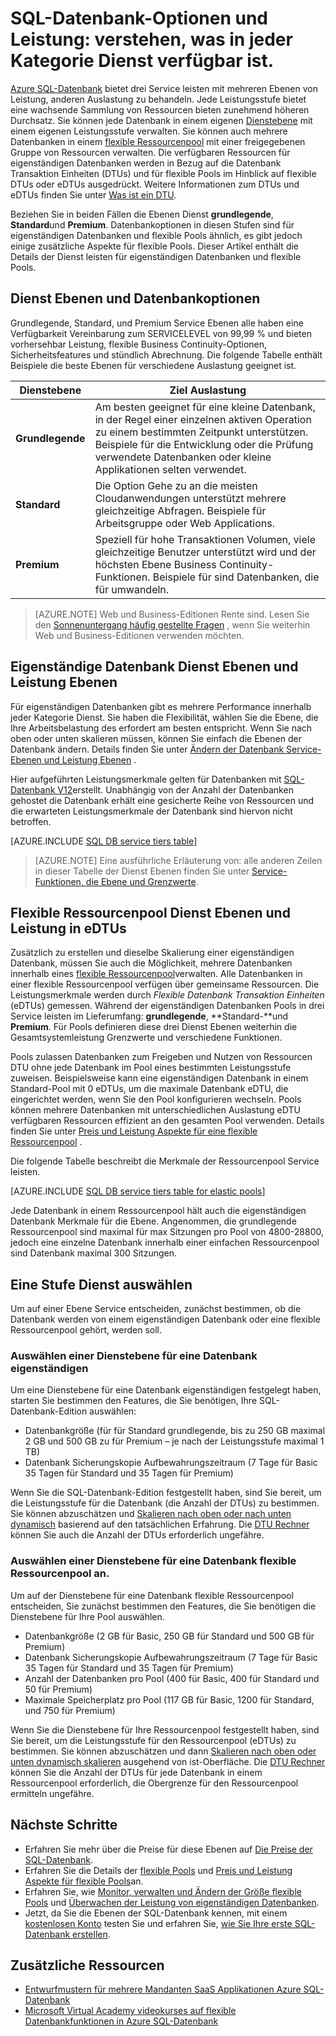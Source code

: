 <properties
    pageTitle="SQL-Datenbank Leistung und Optionen: Service Ebenen | Microsoft Azure"
    description="Vergleichen Sie die SQL-Datenbank Leistung und Business Continuity-Funktionen der Dienst leisten, Kosten und Videofunktionen abzuwägen beim Skalieren."
    keywords="Datenbankoptionen, die Leistung der Datenbank"
    services="sql-database"
    documentationCenter=""
    authors="CarlRabeler"
    manager="jhubbard"
    editor="CarlRabeler"/>

<tags
    ms.service="sql-database"
    ms.devlang="na"
    ms.topic="get-started-article"
    ms.tgt_pltfrm="na"
    ms.workload="data-management"
    ms.date="08/10/2016"
    ms.author="carlrab"/>

# <a name="sql-database-options-and-performance-understand-whats-available-in-each-service-tier"></a>SQL-Datenbank-Optionen und Leistung: verstehen, was in jeder Kategorie Dienst verfügbar ist.

[Azure SQL-Datenbank](sql-database-technical-overview.md) bietet drei Service leisten mit mehreren Ebenen von Leistung, anderen Auslastung zu behandeln. Jede Leistungsstufe bietet eine wachsende Sammlung von Ressourcen bieten zunehmend höheren Durchsatz. Sie können jede Datenbank in einem eigenen [Dienstebene](sql-database-service-tiers.md#standalone-database-service-tiers-and-performance-levels) mit einem eigenen Leistungsstufe verwalten. Sie können auch mehrere Datenbanken in einem [flexible Ressourcenpool](sql-database-service-tiers.md#elastic-pool-service-tiers-and-performance-in-edtus) mit einer freigegebenen Gruppe von Ressourcen verwalten. Die verfügbaren Ressourcen für eigenständigen Datenbanken werden in Bezug auf die Datenbank Transaktion Einheiten (DTUs) und für flexible Pools im Hinblick auf flexible DTUs oder eDTUs ausgedrückt. Weitere Informationen zum DTUs und eDTUs finden Sie unter [Was ist ein DTU](sql-database-what-is-a-dtu.md). 

Beziehen Sie in beiden Fällen die Ebenen Dienst **grundlegende**, **Standard**und **Premium**. Datenbankoptionen in diesen Stufen sind für eigenständigen Datenbanken und flexible Pools ähnlich, es gibt jedoch einige zusätzliche Aspekte für flexible Pools. Dieser Artikel enthält die Details der Dienst leisten für eigenständigen Datenbanken und flexible Pools.

## <a name="service-tiers-and-database-options"></a>Dienst Ebenen und Datenbankoptionen
Grundlegende, Standard, und Premium Service Ebenen alle haben eine Verfügbarkeit Vereinbarung zum SERVICELEVEL von 99,99 % und bieten vorhersehbar Leistung, flexible Business Continuity-Optionen, Sicherheitsfeatures und stündlich Abrechnung. Die folgende Tabelle enthält Beispiele die beste Ebenen für verschiedene Auslastung geeignet ist.

| Dienstebene | Ziel Auslastung |
|---|---|
| **Grundlegende** | Am besten geeignet für eine kleine Datenbank, in der Regel einer einzelnen aktiven Operation zu einem bestimmten Zeitpunkt unterstützen. Beispiele für die Entwicklung oder die Prüfung verwendete Datenbanken oder kleine Applikationen selten verwendet. |
| **Standard** | Die Option Gehe zu an die meisten Cloudanwendungen unterstützt mehrere gleichzeitige Abfragen. Beispiele für Arbeitsgruppe oder Web Applications. |
| **Premium** | Speziell für hohe Transaktionen Volumen, viele gleichzeitige Benutzer unterstützt wird und der höchsten Ebene Business Continuity-Funktionen. Beispiele für sind Datenbanken, die für umwandeln. |

>[AZURE.NOTE] Web und Business-Editionen Rente sind. Lesen Sie den [Sonnenuntergang häufig gestellte Fragen](https://azure.microsoft.com/pricing/details/sql-database/web-business/) , wenn Sie weiterhin Web und Business-Editionen verwenden möchten.

## <a name="standalone-database-service-tiers-and-performance-levels"></a>Eigenständige Datenbank Dienst Ebenen und Leistung Ebenen
Für eigenständigen Datenbanken gibt es mehrere Performance innerhalb jeder Kategorie Dienst. Sie haben die Flexibilität, wählen Sie die Ebene, die Ihre Arbeitsbelastung des erfordert am besten entspricht. Wenn Sie nach oben oder unten skalieren müssen, können Sie einfach die Ebenen der Datenbank ändern. Details finden Sie unter [Ändern der Datenbank Service-Ebenen und Leistung Ebenen](sql-database-scale-up.md) .

Hier aufgeführten Leistungsmerkmale gelten für Datenbanken mit [SQL-Datenbank V12](sql-database-v12-whats-new.md)erstellt. Unabhängig von der Anzahl der Datenbanken gehostet die Datenbank erhält eine gesicherte Reihe von Ressourcen und die erwarteten Leistungsmerkmale der Datenbank sind hiervon nicht betroffen.

[AZURE.INCLUDE [SQL DB service tiers table](../../includes/sql-database-service-tiers-table.md)]

>[AZURE.NOTE] Eine ausführliche Erläuterung von: alle anderen Zeilen in dieser Tabelle der Dienst Ebenen finden Sie unter [Service-Funktionen, die Ebene und Grenzwerte](sql-database-performance-guidance.md#service-tier-capabilities-and-limits).

## <a name="elastic-pool-service-tiers-and-performance-in-edtus"></a>Flexible Ressourcenpool Dienst Ebenen und Leistung in eDTUs
Zusätzlich zu erstellen und dieselbe Skalierung einer eigenständigen Datenbank, müssen Sie auch die Möglichkeit, mehrere Datenbanken innerhalb eines [flexible Ressourcenpool](sql-database-elastic-pool.md)verwalten. Alle Datenbanken in einer flexible Ressourcenpool verfügen über gemeinsame Ressourcen. Die Leistungsmerkmale werden durch *Flexible Datenbank Transaktion Einheiten* (eDTUs) gemessen. Während der eigenständigen Datenbanken Pools in drei Service leisten im Lieferumfang: **grundlegende**, **Standard-**und **Premium**. Für Pools definieren diese drei Dienst Ebenen weiterhin die Gesamtsystemleistung Grenzwerte und verschiedene Funktionen.

Pools zulassen Datenbanken zum Freigeben und Nutzen von Ressourcen DTU ohne jede Datenbank im Pool eines bestimmten Leistungsstufe zuweisen. Beispielsweise kann eine eigenständigen Datenbank in einem Standard-Pool mit 0 eDTUs, um die maximale Datenbank eDTU, die eingerichtet werden, wenn Sie den Pool konfigurieren wechseln. Pools können mehrere Datenbanken mit unterschiedlichen Auslastung eDTU verfügbaren Ressourcen effizient an den gesamten Pool verwenden. Details finden Sie unter [Preis und Leistung Aspekte für eine flexible Ressourcenpool](sql-database-elastic-pool-guidance.md) .

Die folgende Tabelle beschreibt die Merkmale der Ressourcenpool Service leisten.

[AZURE.INCLUDE [SQL DB service tiers table for elastic pools](../../includes/sql-database-service-tiers-table-elastic-db-pools.md)]

Jede Datenbank in einem Ressourcenpool hält auch die eigenständigen Datenbank Merkmale für die Ebene. Angenommen, die grundlegende Ressourcenpool sind maximal für max Sitzungen pro Pool von 4800-28800, jedoch eine einzelne Datenbank innerhalb einer einfachen Ressourcenpool sind Datenbank maximal 300 Sitzungen.

## <a name="choosing-a-service-tier"></a>Eine Stufe Dienst auswählen

Um auf einer Ebene Service entscheiden, zunächst bestimmen, ob die Datenbank werden von einem eigenständigen Datenbank oder eine flexible Ressourcenpool gehört, werden soll. 

### <a name="choosing-a-service-tier-for-a-standalone-database"></a>Auswählen einer Dienstebene für eine Datenbank eigenständigen

Um eine Dienstebene für eine Datenbank eigenständigen festgelegt haben, starten Sie bestimmen den Features, die Sie benötigen, Ihre SQL-Datenbank-Edition auswählen:

- Datenbankgröße (für für Standard grundlegende, bis zu 250 GB maximal 2 GB und 500 GB zu für Premium – je nach der Leistungsstufe maximal 1 TB)
- Datenbank Sicherungskopie Aufbewahrungszeitraum (7 Tage für Basic 35 Tagen für Standard und 35 Tagen für Premium)

Wenn Sie die SQL-Datenbank-Edition festgestellt haben, sind Sie bereit, um die Leistungsstufe für die Datenbank (die Anzahl der DTUs) zu bestimmen. Sie können abzuschätzen und [Skalieren nach oben oder nach unten dynamisch](sql-database-scale-up.md) basierend auf den tatsächlichen Erfahrung. Die [DTU Rechner](http://dtucalculator.azurewebsites.net/) können Sie auch die Anzahl der DTUs erforderlich ungefähre. 

### <a name="choosing-a-service-tier-for-an-elastic-database-pool"></a>Auswählen einer Dienstebene für eine Datenbank flexible Ressourcenpool an.

Um auf der Dienstebene für eine Datenbank flexible Ressourcenpool entscheiden, Sie zunächst bestimmen den Features, die Sie benötigen die Dienstebene für Ihre Pool auswählen.

- Datenbankgröße (2 GB für Basic, 250 GB für Standard und 500 GB für Premium)
- Datenbank Sicherungskopie Aufbewahrungszeitraum (7 Tage für Basic 35 Tagen für Standard und 35 Tagen für Premium)
- Anzahl der Datenbanken pro Pool (400 für Basic, 400 für Standard und 50 für Premium)
- Maximale Speicherplatz pro Pool (117 GB für Basic, 1200 für Standard, und 750 für Premium)

Wenn Sie die Dienstebene für Ihre Ressourcenpool festgestellt haben, sind Sie bereit, um die Leistungsstufe für den Ressourcenpool (eDTUs) zu bestimmen. Sie können abzuschätzen und dann [Skalieren nach oben oder unten dynamisch skalieren](sql-database-elastic-pool-manage-portal.md#change-performance-settings-of-a-pool) ausgehend von ist-Oberfläche. Die [DTU Rechner](http://dtucalculator.azurewebsites.net/) können Sie die Anzahl der DTUs für jede Datenbank in einem Ressourcenpool erforderlich, die Obergrenze für den Ressourcenpool ermitteln ungefähre.

## <a name="next-steps"></a>Nächste Schritte
- Erfahren Sie mehr über die Preise für diese Ebenen auf [Die Preise der SQL-Datenbank](https://azure.microsoft.com/pricing/details/sql-database/).
- Erfahren Sie die Details der [flexible Pools](sql-database-elastic-pool-guidance.md) und [Preis und Leistung Aspekte für flexible Pools](sql-database-elastic-pool-guidance.md)an.
- Erfahren Sie, wie [Monitor, verwalten und Ändern der Größe flexible Pools](sql-database-elastic-pool-manage-portal.md) und [Überwachen der Leistung von eigenständigen Datenbanken](sql-database-single-database-monitor.md).
- Jetzt, da Sie die Ebenen der SQL-Datenbank kennen, mit einem [kostenlosen Konto](https://azure.microsoft.com/pricing/free-trial/) testen Sie und erfahren Sie, [wie Sie Ihre erste SQL-Datenbank erstellen](sql-database-get-started.md).

## <a name="additional-resources"></a>Zusätzliche Ressourcen

- [Entwurfmustern für mehrere Mandanten SaaS Applikationen Azure SQL-Datenbank](sql-database-design-patterns-multi-tenancy-saas-applications.md)
- [Microsoft Virtual Academy videokurses auf flexible Datenbankfunktionen in Azure SQL-Datenbank](https://mva.microsoft.com/en-US/training-courses/elastic-database-capabilities-with-azure-sql-db-16554)
